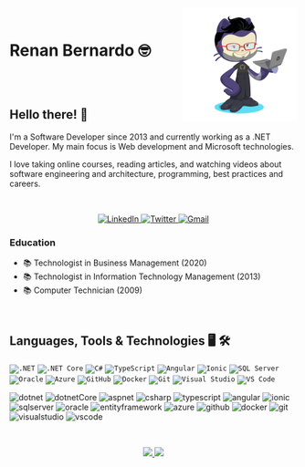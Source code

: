 <img align="right" width="200px" style="margin-top:-20px" src="./images/octocat-1656592809234.png">
<h1 align="left">Renan Bernardo 🤓</h1>

</br>
</br>

## Hello there! 👋
I'm a Software Developer since 2013 and currently working as a .NET Developer.
My main focus is Web development and Microsoft technologies.

I love taking online courses, reading articles, and watching videos about software engineering and architecture, programming, best practices and careers.

</br>

<p align="center">
  <a href="https://www.linkedin.com/in/renan-bernardo-dev/">
    <img src="https://img.shields.io/badge/-LinkedIn-blue?style=for-the-badge&logo=Linkedin&logoColor=white&link=https://www.linkedin.com/in/renan-bernardo-dev/" alt="LinkedIn" />
  </a>
  <a href="https://twitter.com/RenanBrnrd/">
    <img src="https://img.shields.io/badge/Twitter-1DA1F2?style=for-the-badge&logo=twitter&logoColor=white&link=https://twitter.com/RenanBrnrd" alt="Twitter" />
  </a>
  <a href="mailto:renan.brnrd@gmail.com">
    <img src="https://img.shields.io/badge/Gmail-D14836?style=for-the-badge&logo=gmail&logoColor=white&link=mailto:renan.brnrd@gmail.com" alt="Gmail" />
  </a>  
</p>

### Education
- 📚 Technologist in Business Management (2020)
- 📚 Technologist in Information Technology Management (2013)
- 📚 Computer Technician (2009)

</br>


## Languages, Tools & Technologies 🖥️ 🛠

<code><img src="https://cdn.jsdelivr.net/gh/devicons/devicon/icons/dot-net/dot-net-plain-wordmark.svg" title=".NET" width="30" /></code> 
<code><img src="https://cdn.jsdelivr.net/gh/devicons/devicon/icons/dotnetcore/dotnetcore-original.svg" title=".NET Core" width="30" /></code> 
<code><img src="https://cdn.jsdelivr.net/gh/devicons/devicon/icons/csharp/csharp-original.svg" title="C#" width="30" /></code> 
<code><img src="https://cdn.jsdelivr.net/gh/devicons/devicon/icons/typescript/typescript-original.svg" title="TypeScript" width="30" /></code> 
<code><img src="https://cdn.jsdelivr.net/gh/devicons/devicon/icons/angularjs/angularjs-original.svg" title="Angular" width="30" /></code> 
<code><img src="https://cdn.jsdelivr.net/gh/devicons/devicon/icons/ionic/ionic-original.svg" title="Ionic" width="30" /></code> 
<code><img src="https://cdn.jsdelivr.net/gh/devicons/devicon/icons/microsoftsqlserver/microsoftsqlserver-plain-wordmark.svg" title="SQL Server" width="30" /></code> 
<code><img src="https://cdn.jsdelivr.net/gh/devicons/devicon/icons/oracle/oracle-original.svg" title="Oracle" width="30" /></code>
<code><img src="https://cdn.jsdelivr.net/gh/devicons/devicon/icons/azure/azure-original.svg" title="Azure" width="30" /></code> 
<code><img src="https://cdn.jsdelivr.net/gh/devicons/devicon/icons/github/github-original.svg" title="GitHub" width="30" /></code>
<code><img src="https://cdn.jsdelivr.net/gh/devicons/devicon/icons/docker/docker-original.svg" title="Docker" width="30" /></code> 
<code><img src="https://cdn.jsdelivr.net/gh/devicons/devicon/icons/git/git-original.svg" title="Git" width="30" /></code>
<code><img src="https://cdn.jsdelivr.net/gh/devicons/devicon/icons/visualstudio/visualstudio-plain.svg" title="Visual Studio" width="30"  /></code> 
<code><img src="https://cdn.jsdelivr.net/gh/devicons/devicon/icons/vscode/vscode-original.svg" title="VS Code" width="30" /></code> 

![dotnet](https://img.shields.io/badge/-.NET-05122A?style=flat&color=blue)&nbsp;![dotnetCore](https://img.shields.io/badge/-.NetCore-05122A?style=flat&color=blue)&nbsp;![aspnet](https://img.shields.io/badge/-AspNet-05122A?style=flat&color=blue)&nbsp;![csharp](https://img.shields.io/badge/-CSharp-05122A?style=flat&color=blue)&nbsp;![typescript](https://img.shields.io/badge/-TypeScript-05122A?style=flat&color=blue)&nbsp;![angular](https://img.shields.io/badge/-Angular-05122A?style=flat&color=blue)&nbsp;![ionic](https://img.shields.io/badge/-Ionic-05122A?style=flat&color=blue)&nbsp;![sqlserver](https://img.shields.io/badge/-SqlServer-05122A?style=flat&color=yellow)&nbsp;![oracle](https://img.shields.io/badge/-Oracle-05122A?style=flat&color=yellow)&nbsp;![entityframework](https://img.shields.io/badge/-EntityFramework-05122A?style=flat&color=orange)&nbsp;![azure](https://img.shields.io/badge/-Azure-05122A?style=flat&color=green)&nbsp;![github](https://img.shields.io/badge/-GitHub-05122A?style=flat&color=green)&nbsp;![docker](https://img.shields.io/badge/-Docker-05122A?style=flat&color=red)&nbsp;![git](https://img.shields.io/badge/-Git-05122A?style=flat&color=red)&nbsp;![visualstudio](https://img.shields.io/badge/-VisualStudio-05122A?style=flat&color=purple)&nbsp;![vscode](https://img.shields.io/badge/-VSCode-05122A?style=flat&color=purple)  

</br>

<p align="center">
  <a href="https://github.com/renanbernardo">
    <img height="180em" src="https://github-readme-stats-eight-theta.vercel.app/api?username=renanbernardo&show_icons=true&theme=algolia&include_all_commits=true&count_private=true"/>
  </a>
  <a href="https://github.com/renanbernardo">
    <img height="180em" src="https://github-readme-stats-eight-theta.vercel.app/api/top-langs/?username=renanbernardo&layout=compact&theme=algolia"/>
  </a>
</p>

<!--
**renanbernardo/renanbernardo** is a ✨ _special_ ✨ repository because its `README.md` (this file) appears on your GitHub profile.

Here are some ideas to get you started:

- 🔭 I’m currently working on ...
- 🌱 I’m currently learning ...
- 👯 I’m looking to collaborate on ...
- 🤔 I’m looking for help with ...
- 💬 Ask me about ...
- 📫 How to reach me: ...
- 😄 Pronouns: ...
- ⚡ Fun fact: ...
-->
